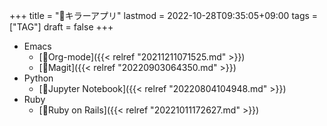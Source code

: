 +++
title = "🔖キラーアプリ"
lastmod = 2022-10-28T09:35:05+09:00
tags = ["TAG"]
draft = false
+++

-   Emacs
    -   [📝Org-mode]({{< relref "20211211071525.md" >}})
    -   [📝Magit]({{< relref "20220903064350.md" >}})
-   Python
    -   [📝Jupyter Notebook]({{< relref "20220804104948.md" >}})
-   Ruby
    -   [📝Ruby on Rails]({{< relref "20221011172627.md" >}})
